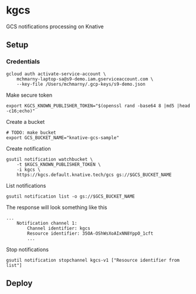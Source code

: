 # kgcs


GCS notifications processing on Knative


## Setup

### Credentials

```shell
gcloud auth activate-service-account \
    mchmarny-laptop-sa@s9-demo.iam.gserviceaccount.com \
    --key-file /Users/mchmarny/.gcp-keys/s9-demo.json
```

Make secure token

```shell
export KGCS_KNOWN_PUBLISHER_TOKEN="$(openssl rand -base64 8 |md5 |head -c16;echo)"
```

Create a bucket

```shell
# TODO: make bucket
export GCS_BUCKET_NAME="knative-gcs-sample"
```

Create notification

```shell
gsutil notification watchbucket \
    -t $KGCS_KNOWN_PUBLISHER_TOKEN \
    -i kgcs \
    https://kgcs.default.knative.tech/gcs gs://$GCS_BUCKET_NAME
```

List notifications

```shell
gsutil notification list -o gs://$GCS_BUCKET_NAME
```

The response will look something like this

```shell
...
    Notification channel 1:
		Channel identifier: kgcs
		Resource identifier: 35OA-OShWsXoAIxNN8YppO_1cft
        ...
```

Stop notifications

```shell
gsutil notification stopchannel kgcs-v1 ["Resource identifier from list"]
```


## Deploy
